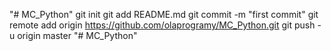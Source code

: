 "# MC_Python"  git init git add README.md git commit -m "first commit" git remote add origin https://github.com/olaprogramy/MC_Python.git git push -u origin master
"# MC_Python" 
